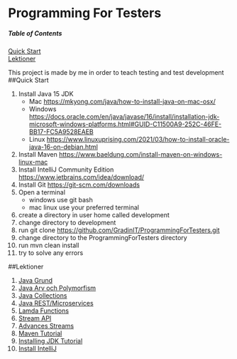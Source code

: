 # Programming For Testers

##### Table of Contents
[Quick Start ](#QuickStart)  
[Lektioner](#Lektioner)

This project is made by me in order to teach testing and test development
<a name="QuickStart"/>
##Quick Start 

1. Install Java 15 JDK 
    * Mac https://mkyong.com/java/how-to-install-java-on-mac-osx/
    * Windows https://docs.oracle.com/en/java/javase/16/install/installation-jdk-microsoft-windows-platforms.html#GUID-C11500A9-252C-46FE-BB17-FC5A9528EAEB
    * Linux https://www.linuxuprising.com/2021/03/how-to-install-oracle-java-16-on-debian.html
2. Install Maven https://www.baeldung.com/install-maven-on-windows-linux-mac
3. Install IntelliJ Community Edition https://www.jetbrains.com/idea/download/
4. Install Git https://git-scm.com/downloads
5. Open a terminal 
    * windows use git bash
    * mac linux use your preferred terminal
6. create a directory in user home called development
7. change directory to development
8. run git clone https://github.com/GradinIT/ProgrammingForTesters.git
9. change directory to the ProgrammingForTesters directory
10. run mvn clean install 
11. try to solve any errors
<a name="Lektioner"/>
##Lektioner

1. [Java Grund](https://toggleon.wordpress.com/2010/05/12/grundlaggande-objektorientering-i-java-inledning-och-syntax/)
2. [Java Arv och Polymorfism](https://www.it.uu.se/edu/course/homepage/oopjava/st07/handout/f03-class.html)
3. [Java Collections](https://www.w3resource.com/java-tutorial/java-collections.php)
4. [Java REST/Microservices](https://www.youtube.com/watch?v=vtPkZShrvXQ)
5. [Lamda Functions](https://www.oracle.com/webfolder/technetwork/tutorials/moocjdk8/documents/week1/lesson-1-1.pdf)
6. [Stream API](https://www.oracle.com/webfolder/technetwork/tutorials/moocjdk8/documents/week2/lesson-2-1.pdf)
7. [Advances Streams ](https://www.oracle.com/webfolder/technetwork/tutorials/moocjdk8/documents/week3/lesson-3-1.pdf)
8. [Maven Tutorial](https://www.youtube.com/watch?v=JhSBS2OpGdU)
9. [Installing JDK Tutorial](https://www.youtube.com/watch?v=IJ-PJbvJBGs)
10. [Install IntelliJ](https://www.youtube.com/watch?v=EMLTOMdIz4w)